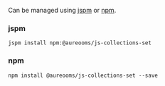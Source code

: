 Can be managed using
[jspm](http://jspm.io)
or [npm](https://github.com/npm/npm).

### jspm
```terminal
jspm install npm:@aureooms/js-collections-set
```

### npm
```terminal
npm install @aureooms/js-collections-set --save
```
